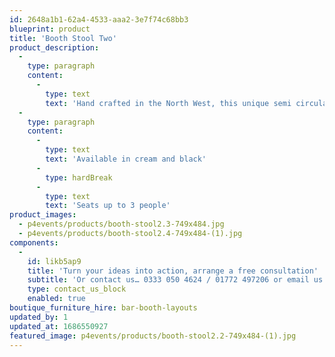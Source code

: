```yaml
---
id: 2648a1b1-62a4-4533-aaa2-3e7f74c68bb3
blueprint: product
title: 'Booth Stool Two'
product_description:
  -
    type: paragraph
    content:
      -
        type: text
        text: 'Hand crafted in the North West, this unique semi circular stool works both singularly or dually to create two unique seating solutions guaranteed to wow your guests.'
  -
    type: paragraph
    content:
      -
        type: text
        text: 'Available in cream and black'
      -
        type: hardBreak
      -
        type: text
        text: 'Seats up to 3 people'
product_images:
  - p4events/products/booth-stool2.3-749x484.jpg
  - p4events/products/booth-stool2.4-749x484-(1).jpg
components:
  -
    id: likb5ap9
    title: 'Turn your ideas into action, arrange a free consultation'
    subtitle: 'Or contact us… 0333 050 4624 / 01772 497206 or email us: info@p4events.co.uk'
    type: contact_us_block
    enabled: true
boutique_furniture_hire: bar-booth-layouts
updated_by: 1
updated_at: 1686550927
featured_image: p4events/products/booth-stool2.2-749x484-(1).jpg
---
```

